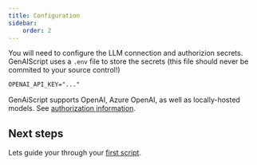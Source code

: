 ```yaml
---
title: Configuration
sidebar:
    order: 2
---
```


You will need to configure the LLM connection and authorizion secrets. GenAIScript uses a `.env` file to store the secrets (this file should never be commited to your source control!)

```txt
OPENAI_API_KEY="..."
```

GenAiScript supports OpenAI, Azure OpenAI, as well as locally-hosted models. See [authorization information](/genaiscript/reference/token).

## Next steps

Lets guide your through your [first script](/genaiscript/getting-started/your-first-genai-script).